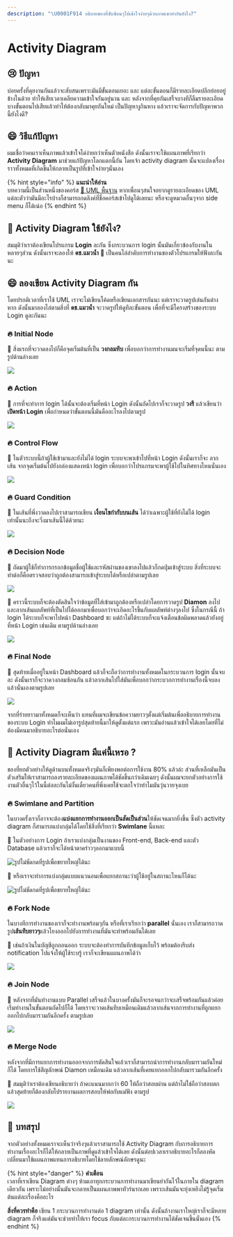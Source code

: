 ```yaml
---
description: "\U0001F914 อธิบายของที่ซับซ้อนๆให้เข้าใจง่ายๆด้วยภาพเขาทำกันยังไง?"
---
```


# Activity Diagram

## 😢 ปัญหา

บ่อยครั้งที่คุยงานกันแล้วจะสับสนเพราะมันมีขั้นตอนเยอะ และ แต่ละขั้นตอนก็มีรายละเอียดปลีกย่อยอยู่ข้างในด้วย ทำให้เสียเวลาเคลียความเข้าใจกันอยู่นาน และ หลังจากที่คุยกันเสร็จบางทีก็ลืมรายละเอียดบางขั้นตอนไปเสียแล้วทำให้ต้องกลับมาคุยกันใหม่ เป็นปัญหางูกินหาง แล้วเราจะจัดการกับปัญหาพวกนี้ยังไงดี?

## 😄 วิธีแก้ปัญหา

ผมเชื่อว่าคนเราเห็นภาพแล้วเข้าใจได่ง่ายกว่าเห็นตัวหนังสือ ดังนั้นเราจะใช้แผนภาพที่เรียกว่า **Activity Diagram** มาช่วยแก้ปัญหาโลกแตกนี้กัน โดยเจ้า activity diagram นั้นจะแปลงเรื่องราวทั้งหมดที่เกิดขึ้นให้กลายเป็นรูปที่เข้าใจง่ายๆนั่นเอง

{% hint style="info" %}
**แนะนำให้อ่าน**  
บทความนี้เป็นส่วนหนึ่งของคอร์ส [👶 UML พื้นฐาน](https://saladpuk.gitbook.io/learn/basic/uml) หากเพื่อนๆสนใจอยากดูรายละเอียดของ UML แต่ละตัวว่ามันมีอะไรบ้างก็สามารถกดลิงค์ที่ชื่อคอร์สเข้าไปดูได้เลยนะ หรือจะดูหมวดอื่นๆจาก side menu ก็ได้เน่อ
{% endhint %}

## 🤔 Activity Diagram ใช้ยังไง?

สมมุติว่าเราต้องเขียนโปรแกรม **Login** ละกัน ซึ่งกระบวนการ login นั้นมันเกี่ยวข้องกับงานในหลายๆส่วน ดังนั้นเราจะลองให้ **ดช.แมวน้ำ** 🧔 เป็นคนไล่ลำดับการทำงานของตัวโปรแกรมให้ฟังละกันนะ

## 😄 ลองเขียน Activity Diagram กัน

โดยปรกติเวลาที่เราใช้ UML เราจะไม่เขียนโค้ดหรือเขียนเอกสารกันนะ แต่เราจะวาดรูปเล่นกันต่างหาก ดังนั้นมาลองไล่ตามสิ่งที่ **ดช.แมวน้ำ** จะวาดรูปให้ดูทีละขั้นตอน เพื่อที่จะมีโครงสร้างของระบบ Login ดูละกันนะ

### 🔥 **Initial Node**

🧔 สิ่งแรกที่จะวาดลงไปก็คือจุดเริ่มต้นที่เป็น **วงกลมทึบ** เพื่อบอกว่าการทำงานมนจะเริ่มที่จุดนนี้นะ ตามรูปด้านล่างเลย

![](../../.gitbook/assets/image%20%28731%29.png)

### 🔥 Action

🧔 การที่จะทำการ login ได้นั้นจะต้องเริ่มที่หน้า Login ดังนั้นถัดไปเราก็จะวาดรูป **วงรี** แล้วเขียนว่า **เปิดหน้า Login** เพื่อกำหนดว่าขั้นตอนนี้มันคืออะไรลงไปตามรูป

![](../../.gitbook/assets/image%20%28426%29.png)

### 🔥 Control Flow

🧔 ในตัวระบบนี้ถ้าผู้ใช้เข้ามาและยังไม่ได้ login ระบบจะพาเข้าไปที่หน้า Login ดังนั้นเราก็จะ ลากเส้น จากจุดเริ่มต้นไปยังกล่องแสดงหน้า login เพื่อบอกว่าโปรแกรมจะพาผู้ใช้ไปในทิศทางไหนนั่นเอง

![](../../.gitbook/assets/image%20%28629%29.png)

### 🔥 Guard Condition

🧔 ในเส้นที่พึ่งวาดลงไปเราสามารถเขียน **เงื่อนไขกำกับบนเส้น** ได้ว่าเฉพาะผู้ใช้ที่ยังไม่ได้ login เท่านั้นนะถึงจะวิ่งมาเส้นนี้ได้ด้วยนะ

![](../../.gitbook/assets/image%20%28612%29.png)

### 🔥 Decision Node

🧔 ถัดมาผู้ใช้ก็ทำการกรอกข้อมูลชื่อผู้ใช้และรหัสผ่านของเขาลงไปแล้วก็กดปุ่มเข้าสู่ระบบ สิ่งที่ระบบจะทำต่อก็คือตรวจสอบว่าถูกต้องสามารถเข้าสู่ระบบได้หรือเปล่าตามรูปเลย

![](../../.gitbook/assets/image%20%28840%29.png)

🧔 คราวนี้ระบบก็จะต้องตัดสินใจว่าข้อมูลที่ใส่เข้ามาถูกต้องหรือเปล่าโดยการวาดรูป **Diamon** ลงไป และลากเส้นผลลัพท์ที่เป็นไปได้ออกมาเพื่อบอกว่าจะเกิดอะไรขึ้นกับผลลัพท์ต่างๆลงไป ซึ่งในกรณีนี้ ถ้า login ได้ระบบก็จะพาไปหน้า Dashboard ซะ แต่ถ้าไม่ได้ระบบก็จะแจ้งเตือนข้อผิดพลาดแล้วยังอยู่ที่หน้า Login เช่นเดิม ตามรูปด้านล่างเลย

![](../../.gitbook/assets/image%20%28326%29.png)

### 🔥 Final Node

🧔 สุดท้ายเมื่ออยู่ในหน้า Dashboard แล้วก็จะถือว่าการทำงานทั้งหมดในกระบวนการ login นั้นจบละ ดังนั้นเราก็จะวาดวงกลมซ้อนกัน แล้วลากเส้นไปใส่มันเพื่อบอกว่ากระบวกการทำงานเรื่องนี้จบลงแล้วนั่นเองตามรูปเลย

![](../../.gitbook/assets/image.png)

จากที่ร่ายยาวมาทั้งหมดก็จะเห็นว่า แทนที่ผมจะเขียนข้อความยาวๆตั้งแต่เริ่มต้นเพื่ออธิบายการทำงานของระบบ Login ทำไมผมไม่เอารูปสุดท้ายนี้มาให้ดูตั้งแต่แรก เพราะมันอ่านแล้วเข้าใจได้เลยโดยที่ไม่ต้องมีคนมาอธิบายอะไรต่อนั่นเอง

## 🤔 Activity Diagram มีแค่นี้เหรอ ?

ของที่ยกตัวอย่างให้ดูด้านบนทั้งหมดจริงๆมันก็เพียงพอต่อการใช้งาน 80% แล้วล่ะ ส่วนที่เหลือมันเป็นตัวเสริมให้เราสามารถลงรายละเอียดของแผนภาพได้ชัดขึ้นกว่าเดิมเฉยๆ ดังนั้นผมจะยกตัวอย่างการใช้งานตัวอื่นๆไว้ในนี้ต่อละกันไม่งั้นเดี๋ยวคนที่พึ่งเคยใช้จะตกใจว่าทำไมมันวุ่นวายจุงเบย

### 🔥  **Swimlane and Partition**

ในบางครั้งเราก็อาจจะต้อง**แบ่งแยกการทำงานออกเป็นสัดเป็นส่วน**ให้ชัดเจนมากยิ่งขึ้น ซึ่งตัว activity diagram ก็สามารถแบ่งกลุ่มได้โดยใช้สิ่งที่เรียกว่า **Swimlane** นี้แหละ

🧔 ในตัวอย่างการ Login ถ้าเราแบ่งกลุ่มเป็นงานของ Front-end, Back-end และตัว Database แล้วเราก็จะได้หน้าตาคร่าวๆออกมาแบบนี้

![&#xE23;&#xE39;&#xE1B;&#xE44;&#xE21;&#xE48;&#xE0A;&#xE31;&#xE14;&#xE01;&#xE14;&#xE17;&#xE35;&#xE48;&#xE23;&#xE39;&#xE1B;&#xE40;&#xE1E;&#xE37;&#xE48;&#xE2D;&#xE02;&#xE22;&#xE32;&#xE22;&#xE43;&#xE2B;&#xE0D;&#xE48;&#xE44;&#xE14;&#xE49;&#xE19;&#xE30;](../../.gitbook/assets/image%20%28313%29.png)

🧔 หรือเราจะทำการแบ่งกลุ่มแบบแนวนอนเพื่อแยกสถานะว่าผู้ใช้อยู่ในสถานะไหนก็ได้นะ

![&#xE23;&#xE39;&#xE1B;&#xE44;&#xE21;&#xE48;&#xE0A;&#xE31;&#xE14;&#xE01;&#xE14;&#xE17;&#xE35;&#xE48;&#xE23;&#xE39;&#xE1B;&#xE40;&#xE1E;&#xE37;&#xE48;&#xE2D;&#xE02;&#xE22;&#xE32;&#xE22;&#xE43;&#xE2B;&#xE0D;&#xE48;&#xE44;&#xE14;&#xE49;&#xE19;&#xE30;](../../.gitbook/assets/image%20%28824%29.png)

### 🔥  **Fork Node**

ในบางทีการทำงานของเราก็จะทำงานพร้อมๆกัน หรือที่เราเรียกว่า **parallel** นั่นเอง เราก็สามารถวาดรูป**เส้นทึบยาวๆ**แล้วโยงออกไปยังการทำงานที่มันจะทำพร้อมกันได้เลย

🧔 เช่นถ้าเงินในบัญชีถูกถอนออก ระบบจะต้องทำการบันทึกข้อมูลเก็บไว้ พร้อมต้องรีบส่ง notification ไปแจ้งให้ผู้ใช้ระบรู้ เราก็จะเขียนแผนภาพได้ว่า

![](../../.gitbook/assets/image%20%28153%29.png)

### 🔥  **Join Node**

🧔 หลังจากที่มันทำงานแบบ Parallel เสร็จแล้วในบางครั้งมันก็จะรอจนกว่าจะเสร็จพร้อมกันแล้วค่อยเริ่มทำงานในขั้นตอนถัดไปก็ได้ โดยเราจะวาดเส้นทึบเหมือนเดิมแล้วลากเส้นจากการทำงานที่ถูกแยกออกไปกลับมารวมกันอีกครั้ง ตามรูปเลย

![](../../.gitbook/assets/image%20%28218%29.png)

### 🔥  Merge **Node**

หลังจากที่มีการแยกการทำงานออกจากการตัดสินใจแล้วเราก็สามารถนำการทำงานกลับมารวมกันใหม่ก็ได้ โดยการใช้สีญลักษณ์ Diamon เหมือนเดิม แล้วลากเส้นที่เคยแยกออกไปกลับมารวมกันอีกครั้ง

🧔 สมมุติว่าเราต้องเขียนอธิบายว่า ถ้าคะแนนมากกว่า 60 ให้ถือว่าสอบผ่าน แต่ถ้าไม่ใช่ถือว่าสอบตก แล้วสุดท้ายก็ต้องกลับไปรายงานผลการสอบให้พ่อกับแม่ฟัง ตามรูป

![](../../.gitbook/assets/image%20%28532%29.png)

## 🎯 บทสรุป

จากตัวอย่างทั้งหมดเราจะเห็นว่าจริงๆแล้วเราสามารถใช้ Activity Diagram กับการอธิบายการทำงานเรื่องอะไรก็ได้ให้กลายเป็นภาพที่ดูแล้วเข้าใจได้เลย ดังนั้นต่อปเวลาเราอธิบายอะไรก็ลองหัดเปลี่ยนมาใช้แผนภาพแทนการอธิบายโดยใช้ลายลักษณ์อักษรดูนะ

{% hint style="danger" %}
**คำเตือน**  
เวลาที่เราเขียน Diagram ต่างๆ ห้ามเอาทุกกระบวนการทำงานมาเขียนยำกันไว้ในภายใน diagram เดียวกัน เพราะไม่อย่างนั้นมันจะกลายเป็นแผนภาพพาทัวร์นรกเลย เพราะเส้นมันจะยุ่งเหยิงไม่รู้จุดเริ่มต้นแต่ละเรื่องคืออะไร

**สิ่งที่ควรทำคือ** เขียน 1 กระบวนการทำงานต่อ 1 diagram เท่านั้น ดังนั้นถ้างานเราใหญ่เราก็จะมีหลาย diagram ก็จริงแต่มันจะช่วยทำให้เรา focus กับแต่ละกระบวนการทำงานได้ชัดเจนขึ้นนั่นเอง
{% endhint %}

